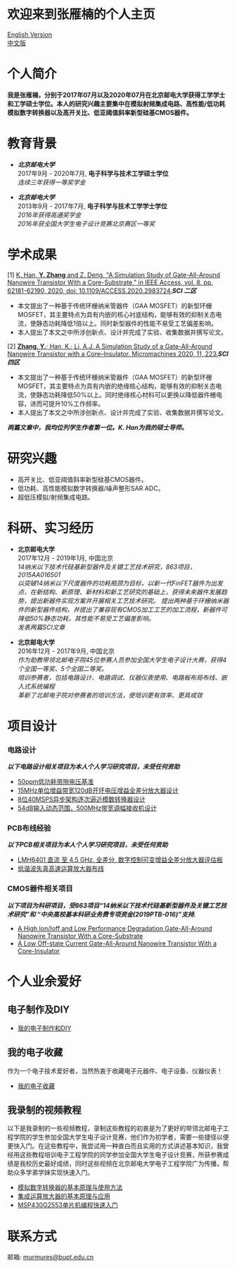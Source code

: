 # 欢迎来到张雁楠的个人主页
[English Version](https://yannanzhang512.github.io/YannanZhang/)    
[中文版](https://yannanzhang512.github.io/YannanZhang/pages/index_cn.html)    

# 个人简介   
**我是张雁楠，分别于2017年07月以及2020年07月在北京邮电大学获得工学学士和工学硕士学位。本人的研究兴趣主要集中在模拟射频集成电路、高性能/低功耗模拟数字转换器以及高开关比、低亚阈值斜率新型硅基CMOS器件。** 

# 教育背景
+ ***北京邮电大学***   
2017年9月 - 2020年7月, **电子科学与技术工学硕士学位**   
*连续三年获得一等奖学金*   

+ ***北京邮电大学***  
2013年9月 - 2017年7月, **电子科学与技术工学学士学位**   
*2016年获得高通奖学金*   
*2016年获全国大学生电子设计竞赛北京赛区一等奖*   

# 学术成果
[1] [K. Han, **Y. Zhang** and Z. Deng, "A Simulation Study of Gate-All-Around Nanowire Transistor With a Core-Substrate," in IEEE Access, vol. 8, pp. 62181-62190, 2020, doi: 10.1109/ACCESS.2020.2983724.](https://ieeexplore.ieee.org/document/9049338)***SCI 二区***   
+ 本文提出了一种基于传统环栅纳米管器件（GAA MOSFET）的新型环栅MOSFET，其主要特点为具有内嵌的核心衬底结构，能够有效的抑制关态电流，使静态功耗降低1倍以上。同时新型器件的性能不易受工艺偏差影响。   
+ 本人提出了本文之中所涉创新点、设计并完成了实验、收集数据并撰写论文。   

[2] [**Zhang, Y.**; Han, K.; Li, A.J. A Simulation Study of a Gate-All-Around Nanowire Transistor with a Core–Insulator. Micromachines 2020, 11, 223.](https://www.mdpi.com/2072-666X/11/2/223?type=check_update)***SCI 四区***   
+ 本文提出了一种基于传统环栅纳米管器件（GAA MOSFET）的新型环栅MOSFET，其主要特点为具有内嵌的绝缘核心结构，能够有效的抑制关态电流，使静态功耗降低50%以上。同时绝缘核心材料可以更换以降低器件栅电容，进而可提升10%工作频率。   
+ 本人提出了本文之中所涉创新点、设计并完成了实验、收集数据并撰写论文。   

***两篇文章中，我均位列学生作者第一位。K. Han为我的硕士导师。***

# 研究兴趣
+ 高开关比、低亚阈值斜率新型硅基CMOS器件。
+ 低功耗、高性能模拟数字转换器/噪声整形SAR ADC。
+ 超低压模拟/射频集成电路。

# 科研、实习经历
+ **北京邮电大学**     
2017年12月 - 2019年1月, 中国北京  
*14纳米以下技术代硅基新型器件及关键工艺技术研究，863项目，2015AA016501*   
*以突破14纳米以下尺度器件的功耗瓶颈为目标，以新一代FinFET器件为出发点，在新结构、新原理、新材料和新工艺研究的基础上，获得未来器件发展趋势，提出新器件实现方案并开展相关工艺技术研究。* 
*提出两种基于环栅纳米器件的新型器件结构，并提出了兼容现有CMOS加工工艺的加工流程，新器件可降低50%静态功耗，其性能不易受工艺偏差影响。*   
*发表两篇SCI文章*

+ **北京邮电大学**     
2016年12月 - 2017年9月, 中国北京  
*作为助教带领北邮电子院45位参赛人员参加全国大学生电子设计大赛，获得4个全国一等奖、5个全国二等奖。*    
*培训参赛者，包括电路设计、电路调试、仪器仪表使用、电路板布局布线、嵌入式系统编程*   
*革新了北邮电子院对参赛者的培训方法，使培训更有效率、更具成效*

# 项目设计
### 电路设计
***以下电路设计相关项目为本人个人学习研究项目，未受任何资助***   
+ [50ppm低功耗带隙电压基准](bandgap_cn.md)
+ [15MHz单位增益带宽120dB开环电压增益全差分放大器设计](fda_cn.md)
+ [8位40MSPS异步架构逐次逼近模数转换器设计](asyncSAR_cn.md)
+ [54dB输入动态范围，500MHz带宽调幅接收机设计](am_cn.md)

### PCB布线经验
***以下PCB相关项目为本人个人学习研究项目，未受任何资助***   
+ [LMH6401 直流 至 4.5 GHz, 全差分, 数字控制可变增益全差分放大器评估板](lmh6401_cn.md)
+ [低谐波失真高速运算放大器布线](LowDistortionAmpPCB_cn.md)

### CMOS器件相关项目
***以下项目为科研项目，受863项目“14纳米以下技术代硅基新型器件及关键工艺技术研究”和 “中央高校基本科研业务费专项资金(2019PTB-016)”支持.***   
+ [A High Ion/Ioff and Low Performance Degradation Gate-All-Around Nanowire Transistor With a Core-Substrate](csgaa.md)   
+ [A Low Off-state Current Gate-All-Around Nanowire Transistor With a Core-Insulator](cigaa.md)   

# 个人业余爱好
## 电子制作及DIY
+ [我的电子制作和DIY](partofwork_cn.md)  

## 我的电子收藏
作为一个电子技术爱好者，当然热衷于收藏电子元器件、电子设备、仪器仪表！   
+ [我的电子收藏](collections_cn.md)   

## 我录制的视频教程
以下是我录制的一些视频教程，录制这些教程的初衷是为了更好的带领北邮电子工程学院的学生参加全国大学生电子设计竞赛，他们作为初学者，需要一些捷径以便更快入门。在这些教程中，我尝试用一种直白而且实用的方式讲述基本知识，我曾经用这些教程培训电子工程学院的同学参加全国大学生电子设计竞赛，所获参赛成绩是我校历史最好成绩，同时这些视频在北京邮电大学电子工程学院广为传播，帮助众多学弟学妹实现快速入门。

+ [模拟数字转换器的基本原理与使用方法](https://www.bilibili.com/video/BV1fD4y127Hj)   
+ [集成运算放大器的基本原理与应用](https://www.bilibili.com/video/BV1DV411U7eK)   
+ [MSP430G2553单片机编程快速入门](https://www.bilibili.com/video/BV1Rf4y197Uh/)   


# 联系方式
邮箱: murmures@bupt.edu.cn

